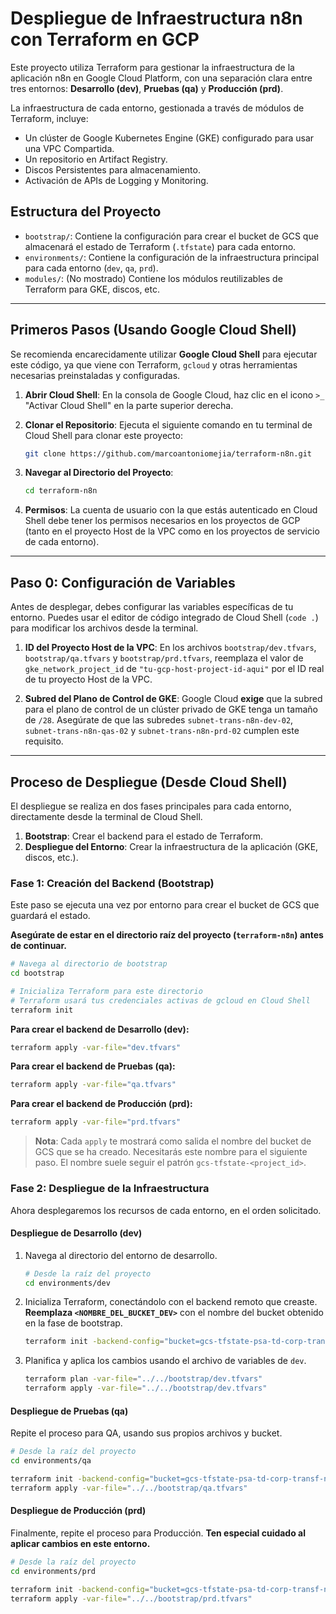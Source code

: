 # Despliegue de Infraestructura n8n con Terraform en GCP

Este proyecto utiliza Terraform para gestionar la infraestructura de la aplicación n8n en Google Cloud Platform, con una separación clara entre tres entornos: **Desarrollo (dev)**, **Pruebas (qa)** y **Producción (prd)**.

La infraestructura de cada entorno, gestionada a través de módulos de Terraform, incluye:
- Un clúster de Google Kubernetes Engine (GKE) configurado para usar una VPC Compartida.
- Un repositorio en Artifact Registry.
- Discos Persistentes para almacenamiento.
- Activación de APIs de Logging y Monitoring.

## Estructura del Proyecto

- `bootstrap/`: Contiene la configuración para crear el bucket de GCS que almacenará el estado de Terraform (`.tfstate`) para cada entorno.
- `environments/`: Contiene la configuración de la infraestructura principal para cada entorno (`dev`, `qa`, `prd`).
- `modules/`: (No mostrado) Contiene los módulos reutilizables de Terraform para GKE, discos, etc.

---

## Primeros Pasos (Usando Google Cloud Shell)

Se recomienda encarecidamente utilizar **Google Cloud Shell** para ejecutar este código, ya que viene con Terraform, `gcloud` y otras herramientas necesarias preinstaladas y configuradas.

1.  **Abrir Cloud Shell**: En la consola de Google Cloud, haz clic en el icono `>_` "Activar Cloud Shell" en la parte superior derecha.

2.  **Clonar el Repositorio**: Ejecuta el siguiente comando en tu terminal de Cloud Shell para clonar este proyecto:
    ```sh
    git clone https://github.com/marcoantoniomejia/terraform-n8n.git
    ```

3.  **Navegar al Directorio del Proyecto**:
    ```sh
    cd terraform-n8n
    ```

4.  **Permisos**: La cuenta de usuario con la que estás autenticado en Cloud Shell debe tener los permisos necesarios en los proyectos de GCP (tanto en el proyecto Host de la VPC como en los proyectos de servicio de cada entorno).

---

## Paso 0: Configuración de Variables

Antes de desplegar, debes configurar las variables específicas de tu entorno. Puedes usar el editor de código integrado de Cloud Shell (`code .`) para modificar los archivos desde la terminal.

1.  **ID del Proyecto Host de la VPC**: En los archivos `bootstrap/dev.tfvars`, `bootstrap/qa.tfvars` y `bootstrap/prd.tfvars`, reemplaza el valor de `gke_network_project_id` de `"tu-gcp-host-project-id-aqui"` por el ID real de tu proyecto Host de la VPC.

2.  **Subred del Plano de Control de GKE**: Google Cloud **exige** que la subred para el plano de control de un clúster privado de GKE tenga un tamaño de `/28`. Asegúrate de que las subredes `subnet-trans-n8n-dev-02`, `subnet-trans-n8n-qas-02` y `subnet-trans-n8n-prd-02` cumplen este requisito.

---

## Proceso de Despliegue (Desde Cloud Shell)

El despliegue se realiza en dos fases principales para cada entorno, directamente desde la terminal de Cloud Shell.
1.  **Bootstrap**: Crear el backend para el estado de Terraform.
2.  **Despliegue del Entorno**: Crear la infraestructura de la aplicación (GKE, discos, etc.).

### Fase 1: Creación del Backend (Bootstrap)

Este paso se ejecuta una vez por entorno para crear el bucket de GCS que guardará el estado.

**Asegúrate de estar en el directorio raíz del proyecto (`terraform-n8n`) antes de continuar.**

```sh
# Navega al directorio de bootstrap
cd bootstrap

# Inicializa Terraform para este directorio
# Terraform usará tus credenciales activas de gcloud en Cloud Shell
terraform init
```

**Para crear el backend de Desarrollo (dev):**
```sh
terraform apply -var-file="dev.tfvars"
```

**Para crear el backend de Pruebas (qa):**
```sh
terraform apply -var-file="qa.tfvars"
```

**Para crear el backend de Producción (prd):**
```sh
terraform apply -var-file="prd.tfvars"
```

> **Nota**: Cada `apply` te mostrará como salida el nombre del bucket de GCS que se ha creado. Necesitarás este nombre para el siguiente paso. El nombre suele seguir el patrón `gcs-tfstate-<project_id>`.

### Fase 2: Despliegue de la Infraestructura

Ahora desplegaremos los recursos de cada entorno, en el orden solicitado.

#### Despliegue de Desarrollo (dev)

1.  Navega al directorio del entorno de desarrollo.
    ```sh
    # Desde la raíz del proyecto
    cd environments/dev
    ```
2.  Inicializa Terraform, conectándolo con el backend remoto que creaste. **Reemplaza `<NOMBRE_DEL_BUCKET_DEV>`** con el nombre del bucket obtenido en la fase de bootstrap.
    ```sh
    terraform init -backend-config="bucket=gcs-tfstate-psa-td-corp-transf-n8n-dev"
    ```
3.  Planifica y aplica los cambios usando el archivo de variables de `dev`.
    ```sh
    terraform plan -var-file="../../bootstrap/dev.tfvars"
    terraform apply -var-file="../../bootstrap/dev.tfvars"
    ```

#### Despliegue de Pruebas (qa)

Repite el proceso para QA, usando sus propios archivos y bucket.
```sh
# Desde la raíz del proyecto
cd environments/qa

terraform init -backend-config="bucket=gcs-tfstate-psa-td-corp-transf-n8n-qa"
terraform apply -var-file="../../bootstrap/qa.tfvars"
```

#### Despliegue de Producción (prd)

Finalmente, repite el proceso para Producción. **Ten especial cuidado al aplicar cambios en este entorno.**
```sh
# Desde la raíz del proyecto
cd environments/prd

terraform init -backend-config="bucket=gcs-tfstate-psa-td-corp-transf-n8n-prd"
terraform apply -var-file="../../bootstrap/prd.tfvars"
```